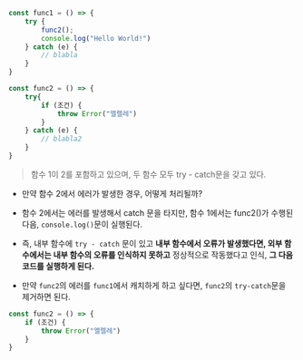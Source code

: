 ```ts
const func1 = () => {
	try {
		func2();
		console.log("Hello World!")
	} catch (e) {
		// blabla
	}
}

const func2 = () => {
	try{
		if (조건) {
			throw Error("엘렐레")
		}
	} catch (e) {
		// blabla2
	}
}
```
> 함수 1이 2를 포함하고 있으며, 두 함수 모두 try - catch문을 갖고 있다.

- 만약 함수 2에서 에러가 발생한 경우, 어떻게 처리될까?


- 함수 2에서는 에러를 발생해서 catch 문을 타지만, 함수 1에서는 func2()가 수행된 다음, `console.log()`문이 실행된다.
- 즉, 내부 함수에 `try - catch` 문이 있고 **내부 함수에서 오류가 발생했다면, 외부 함수에서는 내부 함수의 오류를 인식하지 못하고** 정상적으로 작동했다고 인식, **그 다음 코드를 실행하게 된다.**

- 만약 `func2`의 에러를 `func1`에서 캐치하게 하고 싶다면, `func2`의 `try-catch`문을 제거하면 된다.
```ts
const func2 = () => {
	if (조건) {
		throw Error("엘렐레")
	}
}
```
